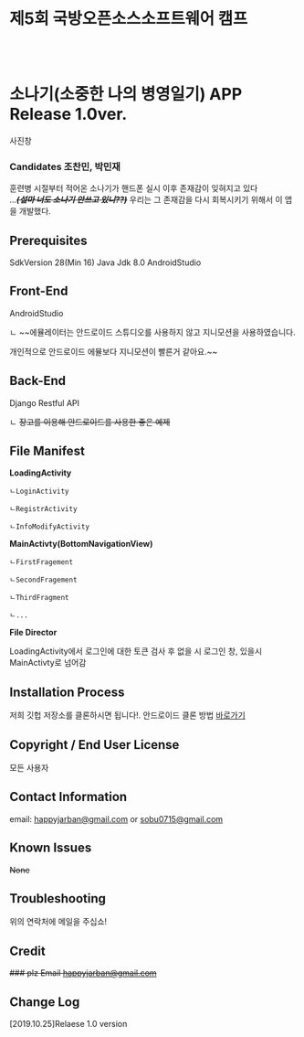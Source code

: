 # 제5회 국방오픈소스소프트웨어 캠프
<br/><br/>

# 소나기(소중한 나의 병영일기)  APP Release 1.0ver.

사진창 

### Candidates 조찬민, 박민재 
훈련병 시절부터 적어온 소나기가 핸드폰 실시 이후 존재감이 잊혀지고 있다<br>...*****~~(설마 너도 소나기 안쓰고 있니??)~~*****
우리는 그 존재감을 다시 회복시키기 위해서 이 앱을 개발했다.

## Prerequisites
  SdkVersion 28(Min 16)
  Java Jdk 8.0
  AndroidStudio

## Front-End

  AndroidStudio
	
	
  ㄴ ~~에뮬레이터는 안드로이드 스튜디오를 사용하지 않고 지니모션을 사용하였습니다. 
  
  
  개인적으로 안드로이드 에뮬보다 지니모션이 빨른거 같아요.~~


## Back-End

  Django Restful API 
	
	
  ㄴ ~~장고를 이용해 안드로이드를 사용한 좋은 예제~~
  
 
  
## File Manifest

**LoadingActivity**

 	ㄴLoginActivity
 
 	ㄴRegistrActivity
 
 	ㄴInfoModifyActivity
 
 
 **MainActivty(BottomNavigationView)**
 
 	ㄴFirstFragement
 
 	ㄴSecondFragement
 
 	ㄴThirdFragment
 
 	ㄴ...
  
  **File Director**

   LoadingActivity에서 로그인에 대한 토큰 검사 후 없을 시 로그인 창, 있을시 MainActivty로 넘어감 


## Installation Process
   저희 깃헙 저장소를 클론하시면 됩니다!. 
   안드로이드 클론 방법 [바로가기](https://webnautes.tistory.com/1175)
   
   
 ## Copyright / End User License
   모든 사용자
   
 ## Contact Information
  email: happyjarban@gmail.com or sobu0715@gmail.com
   
   
 ## Known Issues
  ~~None~~
 
 
## Troubleshooting
 위의 연락처에 메일을 주십쇼! 

## Credit
  ~~### plz Email happyjarban@gmail.com~~
  
## Change Log
 [2019.10.25]Relaese 1.0 version 

